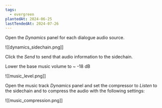 ```yaml
---
tags:
  - evergreen
plantedAt: 2024-06-25
lastTendedAt: 2024-07-26
---
```

Open the *Dynamics* panel for each dialogue audio source.

![[dynamics_sidechain.png]]

Click the *Send* to send that audio information to the sidechain.

Lower the base music volume to ~ -18 dB

![[music_level.png]]

Open the music track *Dynamics* panel and set the compressor to *Listen* to the sidechain and to compress the audio with the following settings:

![[music_compression.png]]